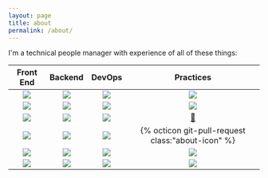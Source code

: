 ```yaml
---
layout: page
title: about
permalink: /about/
---
```


I'm a technical people manager with experience of all of these things:

| Front End | Backend | DevOps | Practices |
| :-------: | :-----: | :----: | :-------------------: |
| <a href="https://reactjs.org/"><img class="about-icon" src="https://cdn.auth0.com/blog/react-js/react.png"/></a> | <a href="https://www.ruby-lang.org/en/"><img class="about-icon" src="https://avatars0.githubusercontent.com/u/210414?s=400&v=4"/></a> | <a href="https://en.wikipedia.org/wiki/Linux"><img class="about-icon" src="https://upload.wikimedia.org/wikipedia/commons/thumb/3/35/Tux.svg/1200px-Tux.svg.png"/></a> | <a href="https://en.wikipedia.org/wiki/Scrum_(software_development)"><img class="about-icon" src="https://cdn1.iconfinder.com/data/icons/monocromatic-vol-1/128/scrum-512.png"/></a> |
| <a href="https://www.javascript.com/"><img class="about-icon" src="https://upload.wikimedia.org/wikipedia/commons/6/6a/JavaScript-logo.png"/></a> | <a href="rubyonrails.org/"><img class="about-icon" src="https://upload.wikimedia.org/wikipedia/commons/1/16/Ruby_on_Rails-logo.png"/></a> | <a href="https://www.docker.com/"><img class="about-icon" src="https://msdnshared.blob.core.windows.net/media/2017/10/docker.png"/></a> | <a href="https://en.wikipedia.org/wiki/Test-driven_development"><img class="about-icon" src="https://upload.wikimedia.org/wikipedia/commons/thumb/8/89/Red-green-blue_dot.svg/2000px-Red-green-blue_dot.svg.png"/></a> |
| <a href="https://en.wikipedia.org/wiki/HTML"><img class="about-icon" src="https://upload.wikimedia.org/wikipedia/commons/thumb/6/61/HTML5_logo_and_wordmark.svg/1200px-HTML5_logo_and_wordmark.svg.png"/></a> | <a href="https://elixir-lang.org/"><img class="about-icon" src="https://avatars0.githubusercontent.com/u/1481354?s=400&v=4"/></a> | <a href="https://www.chef.io/chef/"><img class="about-icon" src="https://upload.wikimedia.org/wikipedia/commons/thumb/8/8a/Chef_logo.svg/2000px-Chef_logo.svg.png"/></a> | <a href="https://github.com/sadir/git-pairing-session">:pear:</a> |
| <a href="https://en.wikipedia.org/wiki/Cascading_Style_Sheets"><img class="about-icon" src="https://upload.wikimedia.org/wikipedia/commons/thumb/d/d5/CSS3_logo_and_wordmark.svg/2000px-CSS3_logo_and_wordmark.svg.png"/></a> | <a href="phoenixframework.org/"><img class="about-icon" src="https://cdn-images-1.medium.com/max/1200/1*dSEZ_-edPD4VUuVatO5JlA.png"/></a> | <a href="https://www.ansible.com/"><img class="about-icon" src="https://major.io/wp-content/uploads/2014/08/image-ansible.png"/></a> | {% octicon git-pull-request class:"about-icon" %} |
| <a href="https://webpack.js.org/"><img class="about-icon" src="https://cdn.worldvectorlogo.com/logos/webpack.svg"/></a> | <a href="https://golang.org/"><img class="about-icon" src="http://www.unixstickers.com/image/data/stickers/golang/golang.sh.png"/></a> | <a href="https://kubernetes.io/"><img class="about-icon" src="https://avatars1.githubusercontent.com/u/13629408?s=400&v=4"/></a> | <a href="https://git-scm.com/"><img class="about-icon" src="https://avatars1.githubusercontent.com/u/18133?s=400&v=4"/></a> |
| <a href="https://www.typescriptlang.org/"><img class="about-icon" src="https://encrypted-tbn0.gstatic.com/images?q=tbn:ANd9GcQhVzYKdTzoCQbR0JKls7z_rUUgLNXbjhvN0A4jetO3wVmss4mvdg"/></a> | <a href="https://www.postgresql.org/"><img class="about-icon" src="https://upload.wikimedia.org/wikipedia/commons/thumb/2/29/Postgresql_elephant.svg/1200px-Postgresql_elephant.svg.png"/></a> | <a href="https://en.wikipedia.org/wiki/Category:Cloud_computing_providers"><img class="about-icon" src="https://png.icons8.com/metro/1600/cloud.png"/></a> | <a href="https://en.wikipedia.org/wiki/Continuous_integration"><img class="about-icon" src="https://smartbear.com/SmartBear/media/images/Solutions/icon-continuous-integration.png"/></a> |


